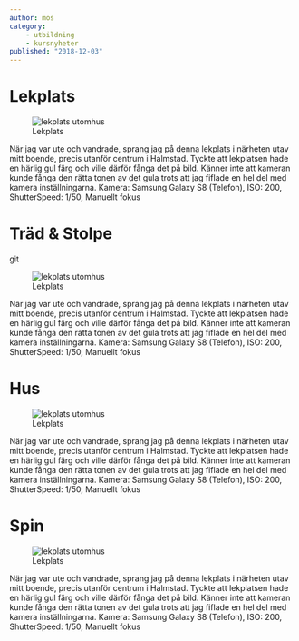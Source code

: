 ```yaml
---
author: mos
category:
    - utbildning
    - kursnyheter
published: "2018-12-03"
---
```

Lekplats
=================================

<div class="figureContainer"> 

<figure class="figure center">
           <picture>
              <source media="(max-width: 450px)" srcset="image/blogg/lekplats.jpg&aro&w=300" alt="lekplats utomhus">
              <source media="(max-width: 650px)" srcset="image/blogg/lekplats.jpg&aro&w=400" alt="lekplats utomhus">
              <source media="(max-width: 750px)" srcset="image/blogg/lekplats.jpg&aro&w=500" alt="lekplats utomhus">
              <source media="(max-width: 950px)" srcset="image/blogg/lekplats.jpg&aro&w=600" alt="lekplats utomhus">
              <source media="(max-width: 1150px)" srcset="image/blogg/lekplats.jpg&aro&w=800" alt="lekplats utomhus">
              <img src="image/blogg/lekplats.jpg&aro" alt="lekplats utomhus">
           </picture>
    <figcaption>
   Lekplats
    </figcaption>
     
</figure>

  <p> När jag var ute och vandrade, sprang jag på denna lekplats i närheten utav mitt boende, precis utanför centrum i 
  Halmstad. Tyckte att lekplatsen hade en härlig gul färg och ville därför fånga det på bild. Känner inte att kameran
   kunde fånga den rätta tonen av det gula trots att jag fiflade en hel del med kamera inställningarna.
      Kamera: Samsung Galaxy S8 (Telefon),
      ISO: 200,
      ShutterSpeed: 1/50,
      Manuellt fokus
  </p> 

</div>

Träd & Stolpe
=================================

<div class="figureContainer"> 
git
<figure class="figure left">
           <picture>
              <source media="(max-width: 450px)" srcset="image/blogg/lekplats.jpg&aro&w=200&h=400&crop-to-fit&area=0,25,60,25" alt="lekplats utomhus">
              <source media="(max-width: 650px)" srcset="image/blogg/lekplats.jpg&aro&w=300&h=500&crop-to-fit&area=0,25,60,25" alt="lekplats utomhus">
              <source media="(max-width: 750px)" srcset="image/blogg/lekplats.jpg&aro&w=400&h=600&crop-to-fit&area=0,25,60,25" alt="lekplats utomhus">
              <source media="(max-width: 950px)" srcset="image/blogg/lekplats.jpg&aro&w=500&h=700&crop-to-fit&area=0,25,60,25" alt="lekplats utomhus">
              <source media="(max-width: 1150px)" srcset="image/blogg/lekplats.jpg&aro&w=800&h=900&crop-to-fit&area=0,25,60,25" alt="lekplats utomhus">
              <img src="image/blogg/lekplats.jpg&aro&w=800&h=900&crop-to-fit&area=0,25,60,25" alt="lekplats utomhus">
           </picture>
    <figcaption>
   Lekplats
    </figcaption>
     
</figure>

  <p> När jag var ute och vandrade, sprang jag på denna lekplats i närheten utav mitt boende, precis utanför centrum i 
  Halmstad. Tyckte att lekplatsen hade en härlig gul färg och ville därför fånga det på bild. Känner inte att kameran
   kunde fånga den rätta tonen av det gula trots att jag fiflade en hel del med kamera inställningarna.
      Kamera: Samsung Galaxy S8 (Telefon),
      ISO: 200,
      ShutterSpeed: 1/50,
      Manuellt fokus
  </p> 

</div>

Hus
=================================

<div class="figureContainer"> 

<figure class="figure">
           <picture>
              <source media="(max-width: 450px)" srcset="image/blogg/lekplats.jpg&aro&w=300&h=200&crop-to-fit" alt="lekplats utomhus">
              <source media="(max-width: 650px)" srcset="image/blogg/lekplats.jpg&aro&w=400&h=200&crop-to-fit" alt="lekplats utomhus">
              <source media="(max-width: 750px)" srcset="image/blogg/lekplats.jpg&aro&w=500&h=200&crop-to-fit" alt="lekplats utomhus">
              <source media="(max-width: 950px)" srcset="image/blogg/lekplats.jpg&aro&w=600&h=200&crop-to-fit" alt="lekplats utomhus">
              <source media="(max-width: 1150px)" srcset="image/blogg/lekplats.jpg&aro&w=800&h=200&crop-to-fit" alt="lekplats utomhus">
              <img src="image/blogg/lekplats.jpg&aro&w=900&h=200&crop-to-fit" alt="lekplats utomhus">
           </picture>
    <figcaption>
   Lekplats
    </figcaption>
     
</figure>

  <p> När jag var ute och vandrade, sprang jag på denna lekplats i närheten utav mitt boende, precis utanför centrum i 
  Halmstad. Tyckte att lekplatsen hade en härlig gul färg och ville därför fånga det på bild. Känner inte att kameran
   kunde fånga den rätta tonen av det gula trots att jag fiflade en hel del med kamera inställningarna.
      Kamera: Samsung Galaxy S8 (Telefon),
      ISO: 200,
      ShutterSpeed: 1/50,
      Manuellt fokus
  </p> 

</div>


Spin
=================================

<div class="figureContainer"> 

<figure class="figure center">
           <picture>
              <source media="(max-width: 450px)" srcset="image/blogg/lekplats.jpg&aro&w=300" alt="lekplats utomhus">
              <source media="(max-width: 650px)" srcset="image/blogg/lekplats.jpg&rb=45&w=400" alt="lekplats utomhus">
              <source media="(max-width: 750px)" srcset="image/blogg/lekplats.jpg&rb=90&w=500" alt="lekplats utomhus">
              <source media="(max-width: 950px)" srcset="image/blogg/lekplats.jpg&rb=135&w=600" alt="lekplats utomhus">
              <source media="(max-width: 1150px)" srcset="image/blogg/lekplats.jpg&rb=180&w=800" alt="lekplats utomhus">
              <img src="image/blogg/lekplats.jpg&aro" alt="lekplats utomhus">
           </picture>
    <figcaption>
   Lekplats
    </figcaption>
     
</figure>

  <p> När jag var ute och vandrade, sprang jag på denna lekplats i närheten utav mitt boende, precis utanför centrum i 
  Halmstad. Tyckte att lekplatsen hade en härlig gul färg och ville därför fånga det på bild. Känner inte att kameran
   kunde fånga den rätta tonen av det gula trots att jag fiflade en hel del med kamera inställningarna.
      Kamera: Samsung Galaxy S8 (Telefon),
      ISO: 200,
      ShutterSpeed: 1/50,
      Manuellt fokus
  </p> 

</div>